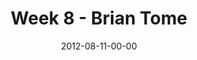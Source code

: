---
layout: message
category: message
series: "The Good Life"
title: "Week 8 - Brian Tome "
date: 2012-08-11-00-00
message_id: 741
sc-permalink-url: "http://soundcloud.com/crdschurch/week-8-brian-tome"
audio: "http://s3.amazonaws.com/crossroads-media/messages/audio/goodlife_08.mp3"
audio-duration: "39:22"
program: "http://s3.amazonaws.com/crossroads-media/documents/08_11-12_12Program.pdf"
description: "Brian Tome talks about finding the good life in the midst of tension."
video: "http://s3.amazonaws.com/crossroads-media/messages/video/goodlife_08.mp4"
video-duration: "39:27"
yt-video-id: "ufnOl7iXAts"
video-image: "http://s3.amazonaws.com/crossroads-media/images/goodlife_08_still.jpg"
tag: 
 - brian-tome
 - tome
 - good-life
 - program
explicit: false
---